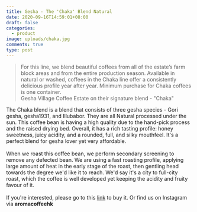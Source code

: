 ```yaml
---
title: Gesha - The 'Chaka' Blend Natural
date: 2020-09-16T14:59:01+08:00
draft: false
categories:
  - product
image: uploads/chaka.jpg
comments: true
type: post
---
```

> For this line, we blend beautiful coffees from all of the estate’s farm block areas and from the entire production season. Available in natural or washed, coffees in the Chaka line offer a consistently delicious profile year after year. Minimum purchase for Chaka coffees is one container.\
> Gesha Village Coffee Estate on their signature blend - "Chaka"

The Chaka blend is a blend that consists of three gesha species - Gori gesha, gesha1931, and Illubabor. They are all Natural processed under the sun. This coffee bean is having a high quality due to the hand-pick process and the raised drying bed. Overall, it has a rich tasting profile: honey sweetness, juicy acidity, and a rounded, full, and silky mouthfeel. It's a perfect blend for gesha lover yet very affordable.\
\
When we roast this coffee bean, we perform secondary screening to remove any defected bean. We are using a fast roasting profile, applying large amount of heat in the early stage of the roast, then gentling head towards the degree we'd like it to reach. We'd say it's a city to full-city roast, which the coffee is well developed yet keeping the acidity and fruity favour of it.\
\
If you're interested, please go to this [link](https://aromacoffeehk.boutir.com/) to buy it. Or find us on Instagram via **aromacoffeehk**